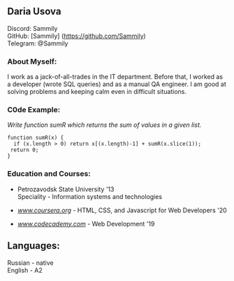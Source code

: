 ## **Daria Usova**

Discord: Sammily  
GitHub: [Sammily] (https://github.com/Sammily)  
Telegram: @Sammily

### About Myself:
I work as a jack-of-all-trades in the IT department. Before that, I worked as a developer (wrote SQL queries) and as a manual QA engineer.
I am good at solving problems and keeping calm even in difficult situations.


### C0de Example:
_Write function sumR which returns the sum of values in a given list._

```
function sumR(x) {
  if (x.length > 0) return x[(x.length)-1] + sumR(x.slice(1));
 return 0;
}
```

### Education and Courses:
- Petrozavodsk State University '13  
Speciality - Information systems and technologies

- *www.coursera.org* - HTML, CSS, and Javascript for Web Developers '20

- *www.codecademy.com* - Web Development '19

## Languages:
Russian - native  
English - A2
